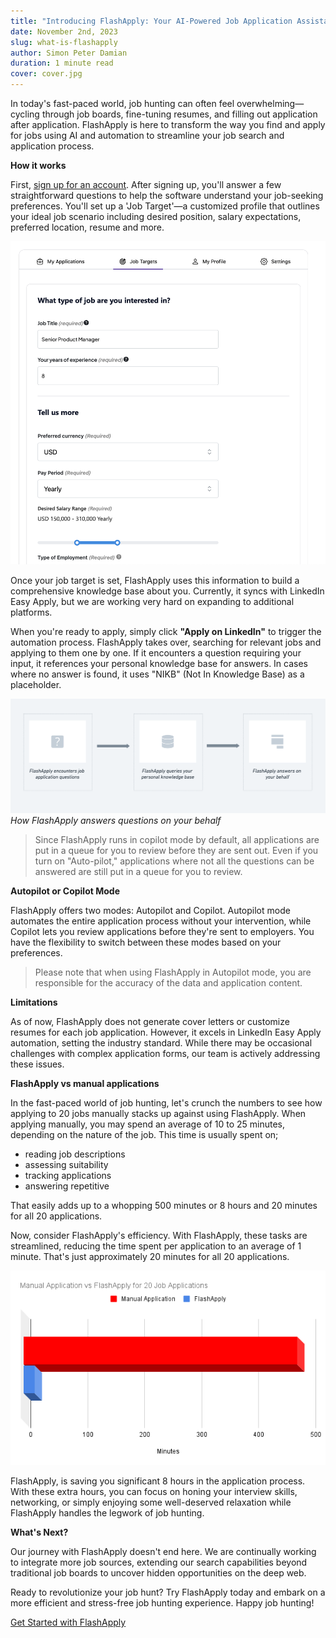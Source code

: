 ```yaml
---
title: "Introducing FlashApply: Your AI-Powered Job Application Assistant"
date: November 2nd, 2023
slug: what-is-flashapply
author: Simon Peter Damian
duration: 1 minute read
cover: cover.jpg
---
```


In today's fast-paced world, job hunting can often feel overwhelming—cycling through job boards, fine-tuning resumes, and filling out application after application. FlashApply is here to transform the way you find and apply for jobs using AI and automation to streamline your job search and application process.

**How it works**

First, [sign up for an account](https://flashapply.ai/login). After signing up, you'll answer a few straightforward questions to help the software understand your job-seeking preferences. You'll set up a 'Job Target'—a customized profile that outlines your ideal job scenario including desired position, salary expectations, preferred location, resume and more.


![Add Job Target Screen](./add-job-target.png)


Once your job target is set, FlashApply uses this information to build a comprehensive knowledge base about you. Currently, it syncs with LinkedIn Easy Apply, but we are working very hard on expanding to additional platforms.

When you're ready to apply, simply click **"Apply on LinkedIn"** to trigger the automation process. FlashApply takes over, searching for relevant jobs and applying to them one by one. If it encounters a question requiring your input, it references your personal knowledge base for answers. In cases where no answer is found, it uses "NIKB" (Not In Knowledge Base) as a placeholder.

![FlashApply application steps](./flash-apply-steps.png)
_How FlashApply answers questions on your behalf_

> Since FlashApply runs in copilot mode by default, all applications are put in a queue for you to review before they are sent out. Even if you turn on "Auto-pilot," applications where not all the questions can be answered are still put in a queue for you to review.

**Autopilot or Copilot Mode**

FlashApply offers two modes: Autopilot and Copilot. Autopilot mode automates the entire application process without your intervention, while Copilot lets you review applications before they're sent to employers. You have the flexibility to switch between these modes based on your preferences.

> Please note that when using FlashApply in Autopilot mode, you are responsible for the accuracy of the data and application content. 

**Limitations**

As of now, FlashApply does not generate cover letters or customize resumes for each job application. However, it excels in LinkedIn Easy Apply automation, setting the industry standard. While there may be occasional challenges with complex application forms, our team is actively addressing these issues.

**FlashApply vs manual applications**

In the fast-paced world of job hunting, let's crunch the numbers to see how applying to 20 jobs manually stacks up against using FlashApply. When applying manually, you may spend an average of 10 to 25 minutes, depending on the nature of the job. This time is usually spent on;

- reading job descriptions
- assessing suitability
- tracking applications
- answering repetitive

That easily adds up to a whopping 500 minutes or 8 hours and 20 minutes for all 20 applications.

Now, consider FlashApply's efficiency. With FlashApply, these tasks are streamlined, reducing the time spent per application to an average of 1 minute. That's just approximately 20 minutes for all 20 applications.

![Manual Applications vs FlashApply for 20 jobs](./manual-vs-flash.png)

FlashApply, is saving you significant 8 hours in the application process. With these extra hours, you can focus on honing your interview skills, networking, or simply enjoying some well-deserved relaxation while FlashApply handles the legwork of job hunting.


**What's Next?**

Our journey with FlashApply doesn't end here. We are continually working to integrate more job sources, extending our search capabilities beyond traditional job boards to uncover hidden opportunities on the deep web.

Ready to revolutionize your job hunt? Try FlashApply today and embark on a more efficient and stress-free job hunting experience. Happy job hunting!

[Get Started with FlashApply](https://flashapply.ai/home)

